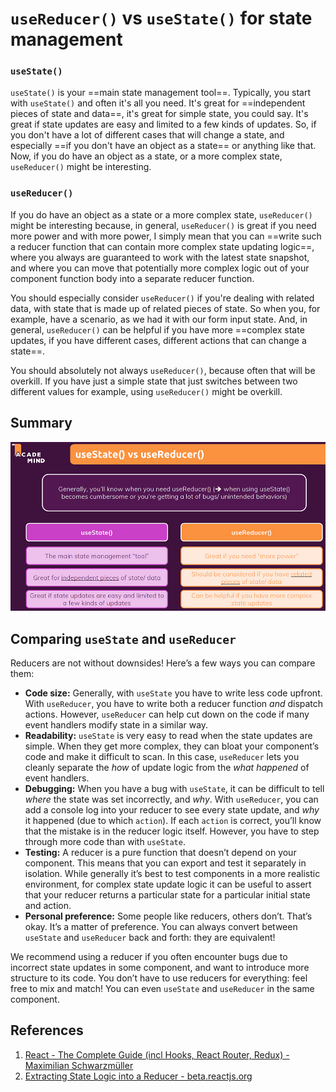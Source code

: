 # `useReducer()` vs `useState()` for state management

### `useState()`

`useState()` is your ==main state management tool==. Typically, you start with `useState()` and often it's all you need. It's great for ==independent pieces of state and data==, it's great for simple state, you could say. It's great if state updates are easy and limited to a few kinds of updates. So, if you don't have a lot of different cases that will change a state, and especially ==if you don't have an object as a state== or anything like that. Now, if you do have an object as a state, or a more complex state, `useReducer()` might be interesting.

### `useReducer()`

If you do have an object as a state or a more complex state, `useReducer()` might be interesting because, in general, `useReducer()` is great if you need more power and with more power, I simply mean that you can ==write such a reducer function that can contain more complex state updating logic==, where you always are guaranteed to work with the latest state snapshot, and where you can move that potentially more complex logic out of your component function body into a separate reducer function.

You should especially consider `useReducer()` if you're dealing with related data, with state that is made up of related pieces of state. So when you, for example, have a scenario, as we had it with our form input state. And, in general, `useReducer()` can be helpful if you have more ==complex state updates, if you have different cases, different actions that can change a state==.

You should absolutely not always `useReducer()`, because often that will be overkill. If you have just a simple state that just switches between two different values for example, using `useReducer()` might be overkill.

## Summary

![120_useReducer_vs_useState](..\img\120_useReducer_vs_useState.jpg)

## Comparing `useState` and `useReducer` 

Reducers are not without downsides! Here’s a few ways you can compare them:

- **Code size:** Generally, with `useState` you have to write less code upfront. With `useReducer`, you have to write both a reducer function *and* dispatch actions. However, `useReducer` can help cut down on the code if many event handlers modify state in a similar way.
- **Readability:** `useState` is very easy to read when the state updates are simple. When they get more complex, they can bloat your component’s code and make it difficult to scan. In this case, `useReducer` lets you cleanly separate the *how* of update logic from the *what happened* of event handlers.
- **Debugging:** When you have a bug with `useState`, it can be difficult to tell *where* the state was set incorrectly, and *why*. With `useReducer`, you can add a console log into your reducer to see every state update, and *why* it happened (due to which `action`). If each `action` is correct, you’ll know that the mistake is in the reducer logic itself. However, you have to step through more code than with `useState`.
- **Testing:** A reducer is a pure function that doesn’t depend on your component. This means that you can export and test it separately in isolation. While generally it’s best to test components in a more realistic environment, for complex state update logic it can be useful to assert that your reducer returns a particular state for a particular initial state and action.
- **Personal preference:** Some people like reducers, others don’t. That’s okay. It’s a matter of preference. You can always convert between `useState` and `useReducer` back and forth: they are equivalent!

We recommend using a reducer if you often encounter bugs due to incorrect state updates in some component, and want to introduce more structure to its code. You don’t have to use reducers for everything: feel free to mix and match! You can even `useState` and `useReducer` in the same component.

## References

1. [React - The Complete Guide (incl Hooks, React Router, Redux) - Maximilian Schwarzmüller](https://www.udemy.com/course/react-the-complete-guide-incl-redux/)
1. [Extracting State Logic into a Reducer - beta.reactjs.org](https://beta.reactjs.org/learn/extracting-state-logic-into-a-reducer)
